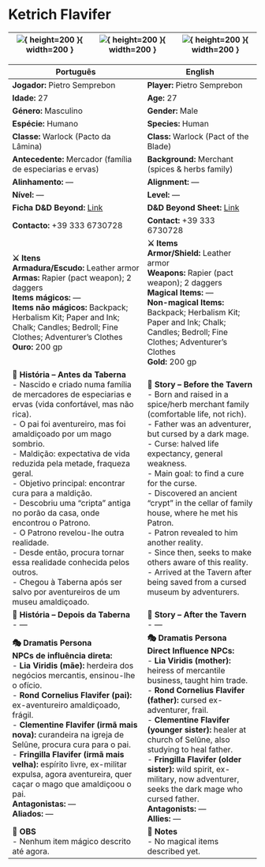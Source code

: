 # Ketrich Flavifer

| ![{ height=200 }](assets/pc/pc_ketrich_flavifer_01.png){ width=200 } | ![{ height=200 }](assets/pc/pc_ketrich_flavifer_02.jpg){ width=200 } | ![{ height=200 }](assets/pc/pc_ketrich_flavifer_03.jpg){ width=200 } |
| ----------------------------------------------------------------------------- | ----------------------------------------------------------------------------- | ----------------------------------------------------------------------------- |

| Português                                                                                                                                                                                                                                                                                                                                                                                                                                                                                                                                                                                                                             | English                                                                                                                                                                                                                                                                                                                                                                                                                                                                                                                                                                  |
| ------------------------------------------------------------------------------------------------------------------------------------------------------------------------------------------------------------------------------------------------------------------------------------------------------------------------------------------------------------------------------------------------------------------------------------------------------------------------------------------------------------------------------------------------------------------------------------------------------------------------------------- | ------------------------------------------------------------------------------------------------------------------------------------------------------------------------------------------------------------------------------------------------------------------------------------------------------------------------------------------------------------------------------------------------------------------------------------------------------------------------------------------------------------------------------------------------------------------------ |
| **Jogador:** Pietro Semprebon                                                                                                                                                                                                                                                                                                                                                                                                                                                                                                                                                                                                         | **Player:** Pietro Semprebon                                                                                                                                                                                                                                                                                                                                                                                                                                                                                                                                             |
| **Idade:** 27                                                                                                                                                                                                                                                                                                                                                                                                                                                                                                                                                                                                                         | **Age:** 27                                                                                                                                                                                                                                                                                                                                                                                                                                                                                                                                                              |
| **Género:** Masculino                                                                                                                                                                                                                                                                                                                                                                                                                                                                                                                                                                                                                 | **Gender:** Male                                                                                                                                                                                                                                                                                                                                                                                                                                                                                                                                                         |
| **Espécie:** Humano                                                                                                                                                                                                                                                                                                                                                                                                                                                                                                                                                                                                                   | **Species:** Human                                                                                                                                                                                                                                                                                                                                                                                                                                                                                                                                                       |
| **Classe:** Warlock (Pacto da Lâmina)                                                                                                                                                                                                                                                                                                                                                                                                                                                                                                                                                                                                 | **Class:** Warlock (Pact of the Blade)                                                                                                                                                                                                                                                                                                                                                                                                                                                                                                                                   |
| **Antecedente:** Mercador (família de especiarias e ervas)                                                                                                                                                                                                                                                                                                                                                                                                                                                                                                                                                                            | **Background:** Merchant (spices & herbs family)                                                                                                                                                                                                                                                                                                                                                                                                                                                                                                                         |
| **Alinhamento:** —                                                                                                                                                                                                                                                                                                                                                                                                                                                                                                                                                                                                                    | **Alignment:** —                                                                                                                                                                                                                                                                                                                                                                                                                                                                                                                                                         |
| **Nível:** —                                                                                                                                                                                                                                                                                                                                                                                                                                                                                                                                                                                                                          | **Level:** —                                                                                                                                                                                                                                                                                                                                                                                                                                                                                                                                                             |
| **Ficha D&D Beyond:** [Link](https://www.dndbeyond.com/characters/149408058)                                                                                                                                                                                                                                                                                                                                                                                                                                                                                                                                                          | **D&D Beyond Sheet:** [Link](https://www.dndbeyond.com/characters/149408058)                                                                                                                                                                                                                                                                                                                                                                                                                                                                                             |
| **Contacto:** +39 333 6730728                                                                                                                                                                                                                                                                                                                                                                                                                                                                                                                                                                                                         | **Contact:** +39 333 6730728                                                                                                                                                                                                                                                                                                                                                                                                                                                                                                                                             |
| **⚔️ Itens**<br>**Armadura/Escudo:** Leather armor<br>**Armas:** Rapier (pact weapon); 2 daggers<br>**Items mágicos:** —<br>**Items não mágicos:** Backpack; Herbalism Kit; Paper and Ink; Chalk; Candles; Bedroll; Fine Clothes; Adventurer’s Clothes<br>**Ouro:** 200 gp                                                                                                                                                                                                                                                                                                                                                            | **⚔️ Items**<br>**Armor/Shield:** Leather armor<br>**Weapons:** Rapier (pact weapon); 2 daggers<br>**Magical Items:** —<br>**Non-magical Items:** Backpack; Herbalism Kit; Paper and Ink; Chalk; Candles; Bedroll; Fine Clothes; Adventurer’s Clothes<br>**Gold:** 200 gp                                                                                                                                                                                                                                                                                                |
| **📖 História – Antes da Taberna**<br>- Nascido e criado numa família de mercadores de especiarias e ervas (vida confortável, mas não rica).<br>- O pai foi aventureiro, mas foi amaldiçoado por um mago sombrio.<br>- Maldição: expectativa de vida reduzida pela metade, fraqueza geral.<br>- Objetivo principal: encontrar cura para a maldição.<br>- Descobriu uma “cripta” antiga no porão da casa, onde encontrou o Patrono.<br>- O Patrono revelou-lhe outra realidade.<br>- Desde então, procura tornar essa realidade conhecida pelos outros.<br>- Chegou à Taberna após ser salvo por aventureiros de um museu amaldiçoado. | **📖 Story – Before the Tavern**<br>- Born and raised in a spice/herb merchant family (comfortable life, not rich).<br>- Father was an adventurer, but cursed by a dark mage.<br>- Curse: halved life expectancy, general weakness.<br>- Main goal: to find a cure for the curse.<br>- Discovered an ancient “crypt” in the cellar of family house, where he met his Patron.<br>- Patron revealed to him another reality.<br>- Since then, seeks to make others aware of this reality.<br>- Arrived at the Tavern after being saved from a cursed museum by adventurers. |
| **📖 História – Depois da Taberna**<br>- —                                                                                                                                                                                                                                                                                                                                                                                                                                                                                                                                                                                            | **📖 Story – After the Tavern**<br>- —                                                                                                                                                                                                                                                                                                                                                                                                                                                                                                                                   |
| **🎭 Dramatis Persona**<br>**NPCs de influência direta:**<br>- **Lia Viridis (mãe):** herdeira dos negócios mercantis, ensinou-lhe o ofício.<br>- **Rond Cornelius Flavifer (pai):** ex-aventureiro amaldiçoado, frágil.<br>- **Clementine Flavifer (irmã mais nova):** curandeira na igreja de Selûne, procura cura para o pai.<br>- **Fringilla Flavifer (irmã mais velha):** espírito livre, ex-militar expulsa, agora aventureira, quer caçar o mago que amaldiçoou o pai.<br>**Antagonistas:** —<br>**Aliados:** —                                                                                                               | **🎭 Dramatis Persona**<br>**Direct Influence NPCs:**<br>- **Lia Viridis (mother):** heiress of mercantile business, taught him trade.<br>- **Rond Cornelius Flavifer (father):** cursed ex-adventurer, frail.<br>- **Clementine Flavifer (younger sister):** healer at church of Selûne, also studying to heal father.<br>- **Fringilla Flavifer (older sister):** wild spirit, ex-military, now adventurer, seeks the dark mage who cursed father.<br>**Antagonists:** —<br>**Allies:** —                                                                              |
| **🔮 OBS**<br>- Nenhum item mágico descrito até agora.                                                                                                                                                                                                                                                                                                                                                                                                                                                                                                                                                                                | **🔮 Notes**<br>- No magical items described yet.                                                                                                                                                                                                                                                                                                                                                                                                                                                                                                                        |
